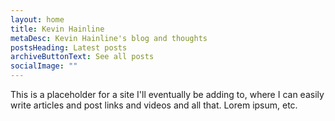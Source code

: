 ```yaml
---
layout: home
title: Kevin Hainline
metaDesc: Kevin Hainline's blog and thoughts
postsHeading: Latest posts
archiveButtonText: See all posts
socialImage: ""
---
```

This is a placeholder for a site I'll eventually be adding to, where I can easily write articles and post links and videos and all that. Lorem ipsum, etc.